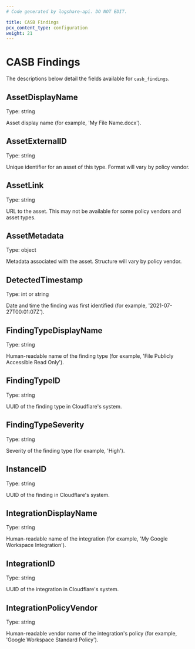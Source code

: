 ```yaml
---
# Code generated by logshare-api. DO NOT EDIT.

title: CASB Findings
pcx_content_type: configuration
weight: 21
---
```


# CASB Findings

The descriptions below detail the fields available for `casb_findings`.

## AssetDisplayName

Type: string

Asset display name (for example, 'My File Name.docx').

## AssetExternalID

Type: string

Unique identifier for an asset of this type. Format will vary by policy vendor.

## AssetLink

Type: string

URL to the asset. This may not be available for some policy vendors and asset types.

## AssetMetadata

Type: object

Metadata associated with the asset. Structure will vary by policy vendor.

## DetectedTimestamp

Type: int or string

Date and time the finding was first identified (for example, '2021-07-27T00:01:07Z').

## FindingTypeDisplayName

Type: string

Human-readable name of the finding type (for example, 'File Publicly Accessible Read Only').

## FindingTypeID

Type: string

UUID of the finding type in Cloudflare's system.

## FindingTypeSeverity

Type: string

Severity of the finding type (for example, 'High').

## InstanceID

Type: string

UUID of the finding in Cloudflare's system.

## IntegrationDisplayName

Type: string

Human-readable name of the integration (for example, 'My Google Workspace Integration').

## IntegrationID

Type: string

UUID of the integration in Cloudflare's system.

## IntegrationPolicyVendor

Type: string

Human-readable vendor name of the integration's policy (for example, 'Google Workspace Standard Policy').
